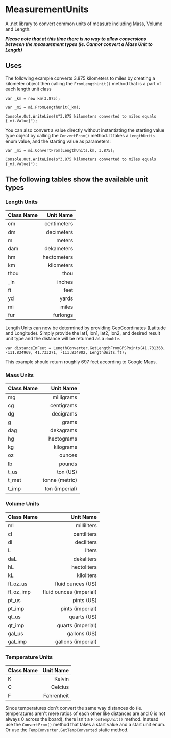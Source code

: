 # MeasurementUnits
A .net library to convert common units of measure including Mass, Volume and Length.

***Please note that at this time there is no way to allow conversions between the measurement types (ie. Cannot convert a Mass Unit to Length)*** 

## Uses
The following example converts 3.875 kilometers to miles by creating a kilometer object then calling the `FromLengthUnit()` method that is a part of each length unit class


```
var _km = new km(3.875);

var _mi = mi.FromLengthUnit(_km);

Console.Out.WriteLine($"3.875 kilometers converted to miles equals {_mi.Value}");
```

You can also convert a value directly without instantiating the starting value type object by calling the `ConvertFrom()` method. 
It takes a `LengthUnits` enum value, and the starting value as parameters:


```
var _mi = mi.ConvertFrom(LengthUnits.km, 3.875);

Console.Out.WriteLine($"3.875 kilometers converted to miles equals {_mi.Value}");
```

## The following tables show the available unit types

### Length Units

| Class Name  | Unit Name     |
| :---        |          ---: |
| cm          | centimeters   |
| dm          | decimeters    |
| m           | meters        |
| dam         | dekameters    |
| hm          | hectometers   |
| km          | kilometers    |
| thou        | thou          |
| _in         | inches        |
| ft          | feet          |
| yd          | yards         |
| mi          | miles         |
| fur         | furlongs      |

Length Units can now be determined by providing GeoCoordinates (Latitude and Longitude).
Simply provide the lat1, lon1, lat2, lon2, and desired result unit type and the distance will be returned as a `double`.
```
var distanceInFeet = LengthConverter.GetLengthFromGPSPoints(41.731363, -111.834969, 41.733271, -111.834902, LengthUnits.ft);
```

This example should return roughly 697 feet according to Google Maps.

### Mass Units

| Class Name |      Unit Name |
| :--------- | -------------: |
| mg         |     milligrams |
| cg         |     centigrams |
| dg         |      decigrams |
| g          |          grams |
| dag        |      dekagrams |
| hg         |     hectograms |
| kg         |      kilograms |
| oz         |         ounces |
| lb         |         pounds |
| t_us       |       ton (US) |
| t_met      | tonne (metric) |
| t_imp      | ton (imperial) |


### Volume Units

| Class Name |               Unit Name |
| :--------- | ----------------------: |
| ml         |             milliliters |
| cl         |             centiliters |
| dl         |              deciliters |
| L          |                  liters |
| daL        |              dekaliters |
| hL         |             hectoliters |
| kL         |              kiloliters |
| fl_oz_us   |       fluid ounces (US) |
| fl_oz_imp  | fluid ounces (imperial) |
| pt_us      |              pints (US) |
| pt_imp     |        pints (imperial) |
| qt_us      |             quarts (US) |
| qt_imp     |       quarts (imperial) |
| gal_us     |            gallons (US) |
| gal_imp    |      gallons (imperial) |


### Temperature Units

| Class Name |               Unit Name |
| :--------- | ----------------------: |
| K          |                  Kelvin |
| C          |                 Celcius |
| F          |              Fahrenheit |

Since temperatures don't convert the same way distances do (ie. temperatures aren't mere ratios of each other like distances are and 0 is not always 0 across the board), there isn't a `FromTempUnit()` method. Instead use the `ConvertFrom()` method that takes a start value and a start unit enum. Or use the `TempConverter.GetTempConverted` static method.
